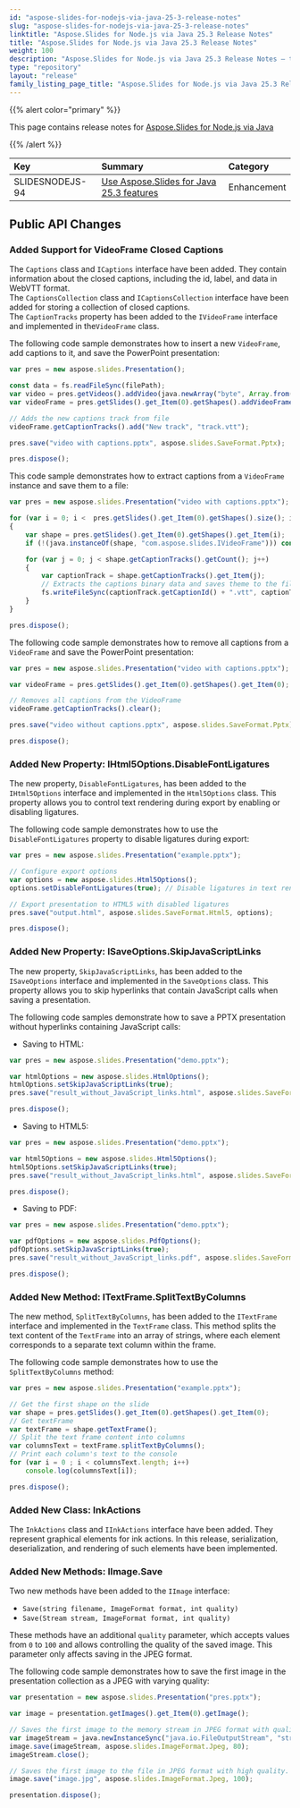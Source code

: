 ```yaml
---
id: "aspose-slides-for-nodejs-via-java-25-3-release-notes"
slug: "aspose-slides-for-nodejs-via-java-25-3-release-notes"
linktitle: "Aspose.Slides for Node.js via Java 25.3 Release Notes"
title: "Aspose.Slides for Node.js via Java 25.3 Release Notes"
weight: 100
description: "Aspose.Slides for Node.js via Java 25.3 Release Notes – the latest updates and fixes."
type: "repository"
layout: "release"
family_listing_page_title: "Aspose.Slides for Node.js via Java 25.3 Release Notes"
---
```


{{% alert color="primary" %}} 

This page contains release notes for [Aspose.Slides for Node.js via Java](https://www.npmjs.com/package/aspose.slides.via.java)

{{% /alert %}} 

|**Key**|**Summary**|**Category**|
| :- | :- | :- |
|SLIDESNODEJS-94|[Use Aspose.Slides for Java 25.3 features](/slides/java/release-notes/2025/aspose-slides-for-java-25-3-release-notes/)|Enhancement|


## Public API Changes ##

### Added Support for VideoFrame Closed Captions

The `Captions` class and `ICaptions` interface have been added. They contain information about the closed captions, including the id, label, and data in WebVTT format.  
The `CaptionsCollection` class and `ICaptionsCollection` interface have been added for storing a collection of closed captions.  
The `CaptionTracks` property has been added to the `IVideoFrame` interface and implemented in the`VideoFrame` class.  

The following code sample demonstrates how to insert a new `VideoFrame`, add captions to it, and save the PowerPoint presentation:
```javascript
var pres = new aspose.slides.Presentation();

const data = fs.readFileSync(filePath);		
var video = pres.getVideos().addVideo(java.newArray("byte", Array.from(data)));
var videoFrame = pres.getSlides().get_Item(0).getShapes().addVideoFrame(0, 0, 100, 100, video);

// Adds the new captions track from file
videoFrame.getCaptionTracks().add("New track", "track.vtt");

pres.save("video with captions.pptx", aspose.slides.SaveFormat.Pptx);

pres.dispose();
```

This code sample demonstrates how to extract captions from a `VideoFrame` instance and save them to a file:
```javascript
var pres = new aspose.slides.Presentation("video with captions.pptx");

for (var i = 0; i <  pres.getSlides().get_Item(0).getShapes().size(); i++)
{
	var shape = pres.getSlides().get_Item(0).getShapes().get_Item(i);
	if (!(java.instanceOf(shape, "com.aspose.slides.IVideoFrame"))) continue;

	for (var j = 0; j < shape.getCaptionTracks().getCount(); j++)
	{
		var captionTrack = shape.getCaptionTracks().get_Item(j);
		// Extracts the captions binary data and saves theme to the file
		fs.writeFileSync(captionTrack.getCaptionId() + ".vtt", captionTrack.getBinaryData());
	}
}

pres.dispose();
```

The following code sample demonstrates how to remove all captions from a `VideoFrame` and save the PowerPoint presentation:
```javascript
var pres = new aspose.slides.Presentation("video with captions.pptx");

var videoFrame = pres.getSlides().get_Item(0).getShapes().get_Item(0);

// Removes all captions from the VideoFrame
videoFrame.getCaptionTracks().clear();

pres.save("video without captions.pptx", aspose.slides.SaveFormat.Pptx);

pres.dispose();
```

### Added New Property: IHtml5Options.DisableFontLigatures

The new property, `DisableFontLigatures`, has been added to the `IHtml5Options` interface and implemented in the `Html5Options` class. This property allows you to control text rendering during export by enabling or disabling ligatures.

The following code sample demonstrates how to use the `DisableFontLigatures` property to disable ligatures during export:
```javascript
var pres = new aspose.slides.Presentation("example.pptx");

// Configure export options
var options = new aspose.slides.Html5Options();
options.setDisableFontLigatures(true); // Disable ligatures in text rendering

// Export presentation to HTML5 with disabled ligatures
pres.save("output.html", aspose.slides.SaveFormat.Html5, options);

pres.dispose();
```

### Added New Property: ISaveOptions.SkipJavaScriptLinks

The new property, `SkipJavaScriptLinks`, has been added to the `ISaveOptions` interface and implemented in the `SaveOptions` class. This property allows you to skip hyperlinks that contain JavaScript calls when saving a presentation. 

The following code samples demonstrate how to save a PPTX presentation without hyperlinks containing JavaScript calls:
* Saving to HTML:
```javascript
var pres = new aspose.slides.Presentation("demo.pptx");

var htmlOptions = new aspose.slides.HtmlOptions();
htmlOptions.setSkipJavaScriptLinks(true);
pres.save("result_without_JavaScript_links.html", aspose.slides.SaveFormat.Html, htmlOptions);

pres.dispose();
```
* Saving to HTML5:
```javascript
var pres = new aspose.slides.Presentation("demo.pptx");

var html5Options = new aspose.slides.Html5Options();
html5Options.setSkipJavaScriptLinks(true);
pres.save("result_without_JavaScript_links.html", aspose.slides.SaveFormat.Html5, html5Options);

pres.dispose();
```
* Saving to PDF:
```javascript
var pres = new aspose.slides.Presentation("demo.pptx");

var pdfOptions = new aspose.slides.PdfOptions();
pdfOptions.setSkipJavaScriptLinks(true);
pres.save("result_without_JavaScript_links.pdf", aspose.slides.SaveFormat.Pdf, pdfOptions);

pres.dispose();
```

### Added New Method: ITextFrame.SplitTextByColumns

The new method, `SplitTextByColumns`, has been added to the `ITextFrame` interface and implemented in the `TextFrame` class. This method splits the text content of the `TextFrame` into an array of strings, where each element corresponds to a separate text column within the frame.


The following code sample demonstrates how to use the `SplitTextByColumns` method:
```javascript
var pres = new aspose.slides.Presentation("example.pptx");

// Get the first shape on the slide
var shape = pres.getSlides().get_Item(0).getShapes().get_Item(0);
// Get textFrame
var textFrame = shape.getTextFrame();
// Split the text frame content into columns
var columnsText = textFrame.splitTextByColumns();
// Print each column's text to the console
for (var i = 0 ; i < columnsText.length; i++)
	console.log(columnsText[i]);

pres.dispose();
```

### Added New Class: InkActions

The `InkActions` class and `IInkActions` interface have been added. They represent graphical elements for ink actions.
In this release, serialization, deserialization, and rendering of such elements have been implemented.

### Added New Methods: IImage.Save

Two new methods have been added to the `IImage` interface:
 * `Save(string filename, ImageFormat format, int quality)`
 * `Save(Stream stream, ImageFormat format, int quality)`

These methods have an additional `quality` parameter, which accepts values from `0` to `100` and allows controlling the quality of the saved image. This parameter only affects saving in the JPEG format.

The following code sample demonstrates how to save the first image in the presentation collection as a JPEG with varying quality:
```javascript
var presentation = new aspose.slides.Presentation("pres.pptx");

var image = presentation.getImages().get_Item(0).getImage();

// Saves the first image to the memory stream in JPEG format with quality 80.
var imageStream = java.newInstanceSync("java.io.FileOutputStream", "stream_image.jpeg");
image.save(imageStream, aspose.slides.ImageFormat.Jpeg, 80);
imageStream.close();

// Saves the first image to the file in JPEG format with high quality.
image.save("image.jpg", aspose.slides.ImageFormat.Jpeg, 100);

presentation.dispose();
```
